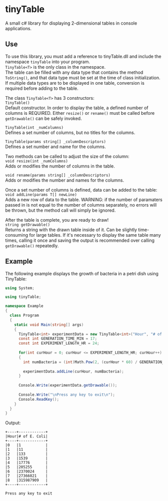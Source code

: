 # tinyTable
A small c# library for displaying 2-dimensional tables in console applications.

## Use
To use this library, you must add a reference to tinyTable.dll and include the namespace `tinyTable` into your program.  
`TinyTable<T>` is the only class in the namespace.  
The table can be filled with any data type that contains the method `ToString()`, and that data type must be set at the time of class initialization. If multiple data types are to be displayed in one table, conversion is required before adding to the table.

The class `TinyTable<T>` has 3 constructors:  
`TinyTable()`  
Default constructor. In order to display the table, a defined number of columns is REQUIRED. Either `resize()` or `rename()` must be called before `getDrawable()` can be safely invoked.

`TinyTable(int _numColumns)`  
Defines a set number of columns, but no titles for the columns.

`TinyTable(params string[] _columnDescriptors)`  
Defines a set number and name for the columns.

Two methods can be called to adjust the size of the column:  
`void resize(int _numColumns)`  
Adds or modifies the number of columns in the table.

`void rename(params string[] _columnDescriptors)`  
Adds or modifies the number and names for the columns.

Once a set number of columns is defined, data can be added to the table:  
`void addLine(params T[] newLine)`  
Adds a new row of data to the table. WARNING: if the number of paramaters passed in is not equal to the number of columns separately, no errors will be thrown, but the method call will simply be ignored.

After the table is complete, you are ready to draw!  
`string getDrawable()`  
Returns a string with the drawn table inside of it. Can be slightly time-consuming for large tables. If it's necessary to display the same table many times, calling it once and saving the output is recommended over calling `getDrawable()` repeatedly.

## Example
The following example displays the growth of bacteria in a petri dish using TinyTable:  
```c#
using System;

using tinyTable;

namespace Example
{
  class Program
  {
    static void Main(string[] args)
    {
      TinyTable<int> experimentData = new TinyTable<int>("Hour", "# of E. Coli");
      const int GENERATION_TIME_MIN = 17;
      const int EXPERIMENT_LENGTH_HR = 24;
      
      for(int curHour = 0; curHour <= EXPERIMENT_LENGTH_HR; curHour++)
      {
        int numBacteria = (int)Math.Pow(2, (curHour * 60) / GENERATION_TIME_MIN);
        
        experimentData.addLine(curHour, numBacteria);
      }
      
      Console.Write(experimentData.getDrawable());
      
      Console.Write("\nPress any key to exit\n");
      Console.ReadKey();
    }
  }
}
```

Output:  
```
+----+------------+
|Hour|# of E. Coli|
+----+------------+
|0   |1           |
|1   |11          |
|2   |133         |
|3   |1539        |
|4   |17776       |
|5   |205255      |
|6   |2370024     |
|7   |27366021    |
|8   |315987909   |
+----+------------+

Press any key to exit
```
